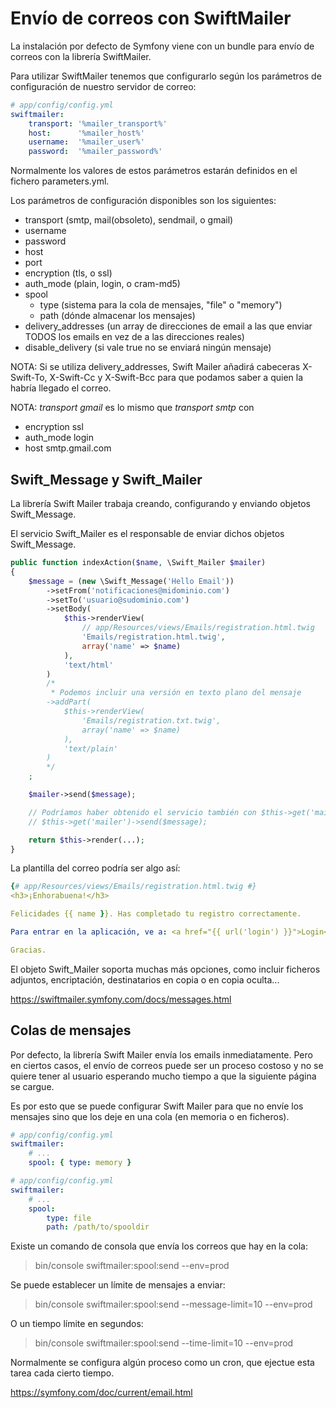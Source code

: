 Envío de correos con SwiftMailer
================================

La instalación por defecto de Symfony viene con un bundle para envío de correos 
con la librería SwiftMailer.

Para utilizar SwiftMailer tenemos que configurarlo según los parámetros de 
configuración de nuestro servidor de correo:

```yml
# app/config/config.yml
swiftmailer:
    transport: '%mailer_transport%'
    host:      '%mailer_host%'
    username:  '%mailer_user%'
    password:  '%mailer_password%'
```

Normalmente los valores de estos parámetros estarán definidos en el fichero 
parameters.yml.

Los parámetros de configuración disponibles son los siguientes:

- transport (smtp, mail(obsoleto), sendmail, o gmail)
- username
- password
- host
- port
- encryption (tls, o ssl)
- auth_mode (plain, login, o cram-md5)
- spool
    - type (sistema para la cola de mensajes, "file" o "memory")
    - path (dónde almacenar los mensajes)
- delivery_addresses (un array de direcciones de email a las que enviar TODOS los emails en vez de a las direcciones reales)
- disable_delivery (si vale true no se enviará ningún mensaje)


NOTA: Si se utiliza delivery_addresses, Swift Mailer añadirá cabeceras X-Swift-To,
X-Swift-Cc y X-Swift-Bcc para que podamos saber a quien la habría llegado el correo.

NOTA: *transport gmail* es lo mismo que *transport smtp* con 
  - encryption	ssl
  - auth_mode	login
  - host	smtp.gmail.com


Swift_Message y Swift_Mailer
----------------------------

La librería Swift Mailer trabaja creando, configurando y enviando objetos Swift_Message. 

El servicio Swift_Mailer es el responsable de enviar dichos objetos Swift_Message. 

```php
public function indexAction($name, \Swift_Mailer $mailer)
{
    $message = (new \Swift_Message('Hello Email'))
        ->setFrom('notificaciones@midominio.com')
        ->setTo('usuario@sudominio.com')
        ->setBody(
            $this->renderView(
                // app/Resources/views/Emails/registration.html.twig
                'Emails/registration.html.twig',
                array('name' => $name)
            ),
            'text/html'
        )
        /*
         * Podemos incluir una versión en texto plano del mensaje
        ->addPart(
            $this->renderView(
                'Emails/registration.txt.twig',
                array('name' => $name)
            ),
            'text/plain'
        )
        */
    ;

    $mailer->send($message);

    // Podríamos haber obtenido el servicio también con $this->get('mailer')
    // $this->get('mailer')->send($message);

    return $this->render(...);
}
```

La plantilla del correo podría ser algo así:

```yml
{# app/Resources/views/Emails/registration.html.twig #}
<h3>¡Enhorabuena!</h3>

Felicidades {{ name }}. Has completado tu registro correctamente.

Para entrar en la aplicación, ve a: <a href="{{ url('login') }}">Login</a>.

Gracias.
```

El objeto Swift_Mailer soporta muchas más opciones, como incluir ficheros adjuntos,
encriptación, destinatarios en copia o en copia oculta...

https://swiftmailer.symfony.com/docs/messages.html


Colas de mensajes
-----------------

Por defecto, la librería Swift Mailer envía los emails inmediatamente. Pero en ciertos
casos, el envío de correos puede ser un proceso costoso y no se quiere tener al 
usuario esperando mucho tiempo a que la siguiente página se cargue.

Es por esto que se puede configurar Swift Mailer para que no envíe los mensajes 
sino que los deje en una cola (en memoria o en ficheros).

```yml
# app/config/config.yml
swiftmailer:
    # ...
    spool: { type: memory }
```

```yml
# app/config/config.yml
swiftmailer:
    # ...
    spool:
        type: file
        path: /path/to/spooldir
```

Existe un comando de consola que envía los correos que hay en la cola:

> bin/console swiftmailer:spool:send --env=prod

Se puede establecer un límite de mensajes a enviar:

> bin/console swiftmailer:spool:send --message-limit=10 --env=prod

O un tiempo límite en segundos:

> bin/console swiftmailer:spool:send --time-limit=10 --env=prod

Normalmente se configura algún proceso como un cron, que ejectue esta tarea cada 
cierto tiempo.


https://symfony.com/doc/current/email.html
